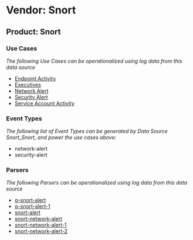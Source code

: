 Vendor: Snort
=============
Product: Snort
--------------

### Use Cases

_The following Use Cases can be operationalized using log data from this data source_

* [Endpoint Activity](../UseCases/usecase_endpoint_activity.md)
* [Executives](../UseCases/usecase_executives.md)
* [Network Alert](../UseCases/usecase_network_alert.md)
* [Security Alert](../UseCases/usecase_security_alert.md)
* [Service Account Activity](../UseCases/usecase_service_account_activity.md)


### Event Types

_The following list of Event Types can be generated by Data Source Snort_Snort, and power the use cases above:_

- network-alert
- security-alert


### Parsers

_The following Parsers can be operationalized using log data from this data source_

* [q-snort-alert](../Parsers/parserContent_q-snort-alert.md)
* [q-snort-alert-1](../Parsers/parserContent_q-snort-alert-1.md)
* [snort-alert](../Parsers/parserContent_snort-alert.md)
* [snort-network-alert](../Parsers/parserContent_snort-network-alert.md)
* [snort-network-alert-1](../Parsers/parserContent_snort-network-alert-1.md)
* [snort-network-alert-2](../Parsers/parserContent_snort-network-alert-2.md)
